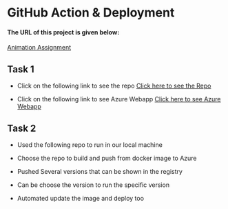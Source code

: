 # GitHub Action & Deployment

#### The URL of this project is given below:
[Animation Assignment](hafizkh.azurewebsites.net/)


## Task 1
- Click on the following link to see the repo
  [Click here to see the Repo](https://github.com/hafizkh/basic-php-composer)

- Click on the following link to see Azure Webapp
  [Click here to see Azure Webapp](https://hafizweb.azurewebsites.net/) 


## Task 2

- Used the following repo to run in our local machine


    
- Choose the repo to build and push from docker image to Azure
- Pushed Several versions that can be shown in the registry
- Can be choose the version to run the specific version
- Automated update the image and deploy too
